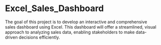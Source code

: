 # Excel_Sales_Dashboard
The goal of this project is to develop an interactive and comprehensive sales dashboard using Excel. This dashboard will offer a streamlined, visual approach to analyzing sales data, enabling stakeholders to make data-driven decisions efficiently.

